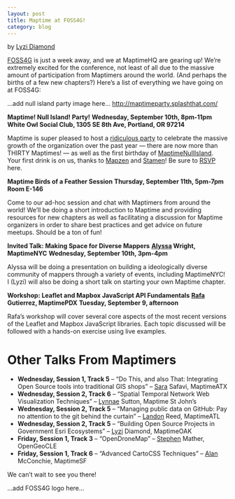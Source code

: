 ```yaml
---
layout: post
title: Maptime at FOSS4G!
category: blog
---
```

by [Lyzi Diamond](http://lyzidiamond.com)

[FOSS4G](http://2014.foss4g.com) is just a week away, and we at MaptimeHQ are gearing up! We’re extremely excited for the conference, not least of all due to the massive amount of participation from Maptimers around the world. (And perhaps the births of a few new chapters?) Here’s a list of everything we have going on at FOSS4G:

...add null island party image here...
http://maptimeparty.splashthat.com/

**Maptime! Null Island! Party!**
**Wednesday, September 10th, 8pm-11pm**
**White Owl Social Club, 1305 SE 8th Ave, Portland, OR 97214**


Maptime is super pleased to host a [ridiculous party](http://maptimeparty.splashthat.com) to celebrate the massive growth of the organization over the past year — there are now more than THIRTY Maptimes! — as well as the first birthday of [MaptimeNullIsland](http://twitter.com/MaptimeNull). Your first drink is on us, thanks to [Mapzen](http://mapzen.com) and [Stamen](http://stamen.com)! Be sure to [RSVP](http://maptimeparty.splashthat.com) here.

**Maptime Birds of a Feather Session**
**Thursday, September 11th, 5pm-7pm**
**Room E-146**

Come to our ad-hoc session and chat with Maptimers from around the world! We’ll be doing a short introduction to Maptime and providing resources for new chapters as well as facilitating a discussion for Maptime organizers in order to share best practices and get advice on future meetups. Should be a ton of fun!

**Invited Talk: Making Space for Diverse Mappers**
**[Alyssa](http://twitter.com/alyssapwright) Wright, MaptimeNYC**
**Wednesday, September 10th, 3pm-4pm**

Alyssa will be doing a presentation on building a ideologically diverse community of mappers through a variety of events, including MaptimeNYC! I (Lyzi) will also be doing a short talk on starting your own Maptime chapter.

**Workshop: Leaflet and Mapbox JavaScript API Fundamentals**
**[Rafa](http://twitter.com/geografa) Gutierrez, MaptimePDX**
**Tuesday, September 9, afternoon**

Rafa’s workshop will cover several core aspects of the most recent versions of the Leaflet and Mapbox JavaScript libraries. Each topic discussed will be followed with a hands-on exercise using live examples.

Other Talks From Maptimers
========

 * **Wednesday, Session 1, Track 5** – “Do This, and also That: Integrating Open Source tools into traditional GIS shops” – [Sara](http://twitter.com/sarasomewhere) Safavi, MaptimeATX
 * **Wednesday, Session 2, Track 6** – “Spatial Temporal Network Web Visualization Techniques” – [Lynnae](http://twitter.com/naefish) Sutton, Maptime St John’s
 * **Wednesday, Session 2, Track 5** – “Managing public data on GitHub: Pay no attention to the git behind the curtain” – [Landon](http://twitter.com/elitar) Reed, MaptimeATL
 * **Wednesday, Session 2, Track 5** – “Building Open Source Projects in Government Esri Ecosystems” – [Lyzi](http://twitter.com/lyzidiamond) Diamond, MaptimeOAK
 * **Friday, Session 1, Track 3** – “OpenDroneMap” – [Stephen](http://twitter.com/smathermather) Mather, OpenGeoCLE
 * **Friday, Session 1, Track 6** – “Advanced CartoCSS Techniques” – [Alan](http://twitter.com/mappingmashups) McConchie, MaptimeSF

We can’t wait to see you there!

...add FOSS4G logo here...